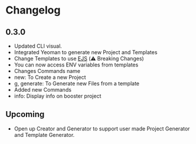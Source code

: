 # Changelog

## 0.3.0

 - Updated CLI visual.
 - Integrated Yeoman to generate new Project and Templates
 - Change Templates to use [EJS](https://ejs.co/) (⚠️ Breaking Changes)
 - You can now access ENV variables from templates
 - Changes Commands name
  - new: To Create a new Project
  - g, generate: To Generate new Files from a template
 - Added new Commands
  - info: Display info on booster project

## Upcoming

 - Open up Creator and Generator to support user made Project Generator and Template Generator.
